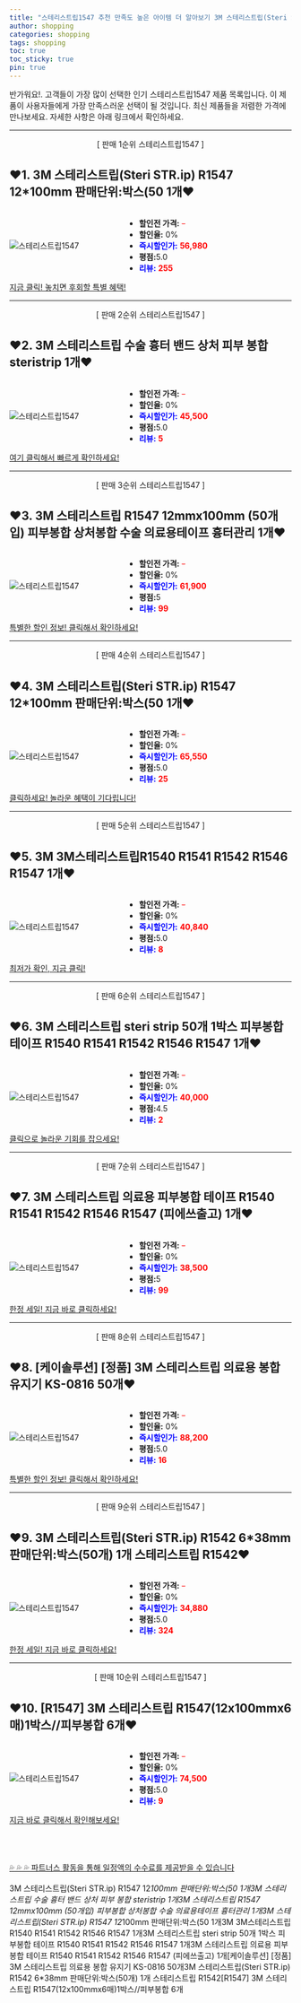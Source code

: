 ```yaml
---
title: "스테리스트립1547 추천 만족도 높은 아이템 더 알아보기 3M 스테리스트립(Steri STR.ip) R1547 12*100mm"
author: shopping
categories: shopping
tags: shopping
toc: true
toc_sticky: true
pin: true
---
```

반가워요!. 고객들이 가장 많이 선택한 인기 스테리스트립1547 제품 목록입니다. 이 제품이 사용자들에게 가장 만족스러운 선택이 될 것입니다. 최신 제품들을 저렴한 가격에 만나보세요. 자세한 사항은 아래 링크에서 확인하세요.

---
<p class="toplist" style="margin: 0 auto; display: block; width: fit-content;">[ 판매 1순위 스테리스트립1547 ]</p>

<h2><strong>❤️1. 3M 스테리스트립(Steri STR.ip) R1547 12*100mm 판매단위:박스(50 1개❤️</strong></h2>

<div style="display: flex; align-items: center;">
    <div style="flex: 0.4;">
        <img src="https://thumbnail8.coupangcdn.com/thumbnails/remote/230x230ex/image/vendor_inventory/2fbf/31007ae0ba0fd864fa9ee535bde79c7bc845d47b71c0d3130caced0ae904.jpg" alt="스테리스트립1547" style="max-width: 100%;">
    </div>
    <div style="flex: 0.6; margin-left: 10px;">
        <ul>
            <li><strong>할인전 가격:</strong> <del style="color: red;">-</del></li>
            <li><strong>할인율:</strong> 0%</li>
            <li><span style='color:blue'><strong>즉시할인가:</strong></span> <span style='color:red'><strong>56,980</strong></span></li>
            <li><strong>평점:</strong>5.0</li>
            <li><span style='color:blue'><strong>리뷰:</strong></span> <span style='color:red'><strong>255</strong></span></li>
        </ul>
    </div>
</div>
<div class="center">
    <a href="https://selin100587001.github.io?lptag=AF9450613&subid=githubio&pageKey=4503365813&traceid=V0-153&itemId=5409149280&vendorItemId=82615059623" class="myButton">
        지금 클릭! 놓치면 후회할 특별 혜택!
    </a>
</div>


---
<p class="toplist" style="margin: 0 auto; display: block; width: fit-content;">[ 판매 2순위 스테리스트립1547 ]</p>

<h2><strong>❤️2. 3M 스테리스트립 수술 흉터 밴드 상처 피부 봉합 steristrip 1개❤️</strong></h2>

<div style="display: flex; align-items: center;">
    <div style="flex: 0.4;">
        <img src="https://thumbnail8.coupangcdn.com/thumbnails/remote/230x230ex/image/vendor_inventory/89ea/3551e0c735589e60101f97bfd678648dc5ef5d382b469f2c50ca56e4c0fb.png" alt="스테리스트립1547" style="max-width: 100%;">
    </div>
    <div style="flex: 0.6; margin-left: 10px;">
        <ul>
            <li><strong>할인전 가격:</strong> <del style="color: red;">-</del></li>
            <li><strong>할인율:</strong> 0%</li>
            <li><span style='color:blue'><strong>즉시할인가:</strong></span> <span style='color:red'><strong>45,500</strong></span></li>
            <li><strong>평점:</strong>5.0</li>
            <li><span style='color:blue'><strong>리뷰:</strong></span> <span style='color:red'><strong>5</strong></span></li>
        </ul>
    </div>
</div>
<div class="center">
    <a href="https://selin100587001.github.io?lptag=AF9450613&subid=githubio&pageKey=7842728318&traceid=V0-153&itemId=21354327860&vendorItemId=88459683381" class="myButton">
        여기 클릭해서 빠르게 확인하세요!
    </a>
</div>


---
<p class="toplist" style="margin: 0 auto; display: block; width: fit-content;">[ 판매 3순위 스테리스트립1547 ]</p>

<h2><strong>❤️3. 3M 스테리스트립 R1547 12mmx100mm (50개입) 피부봉합 상처봉합 수술 의료용테이프 흉터관리 1개❤️</strong></h2>

<div style="display: flex; align-items: center;">
    <div style="flex: 0.4;">
        <img src="https://thumbnail9.coupangcdn.com/thumbnails/remote/230x230ex/image/vendor_inventory/3601/3d83dc2669b6580a25948c03c7e1d89e04740618ec3c16774c2c2da2d556.jpg" alt="스테리스트립1547" style="max-width: 100%;">
    </div>
    <div style="flex: 0.6; margin-left: 10px;">
        <ul>
            <li><strong>할인전 가격:</strong> <del style="color: red;">-</del></li>
            <li><strong>할인율:</strong> 0%</li>
            <li><span style='color:blue'><strong>즉시할인가:</strong></span> <span style='color:red'><strong>61,900</strong></span></li>
            <li><strong>평점:</strong>5</li>
            <li><span style='color:blue'><strong>리뷰:</strong></span> <span style='color:red'><strong>99</strong></span></li>
        </ul>
    </div>
</div>
<div class="center">
    <a href="https://selin100587001.github.io?lptag=AF9450613&subid=githubio&pageKey=7912567806&traceid=V0-153&itemId=21716364283&vendorItemId=88765651263" class="myButton">
        특별한 할인 정보! 클릭해서 확인하세요!
    </a>
</div>


---
<p class="toplist" style="margin: 0 auto; display: block; width: fit-content;">[ 판매 4순위 스테리스트립1547 ]</p>

<h2><strong>❤️4. 3M 스테리스트립(Steri STR.ip) R1547 12*100mm 판매단위:박스(50 1개❤️</strong></h2>

<div style="display: flex; align-items: center;">
    <div style="flex: 0.4;">
        <img src="https://thumbnail6.coupangcdn.com/thumbnails/remote/230x230ex/image/vendor_inventory/6ffe/549da20c3825ee7d485dcd085b94480453dce0a6bb34b3373f9e61617c2f.jpg" alt="스테리스트립1547" style="max-width: 100%;">
    </div>
    <div style="flex: 0.6; margin-left: 10px;">
        <ul>
            <li><strong>할인전 가격:</strong> <del style="color: red;">-</del></li>
            <li><strong>할인율:</strong> 0%</li>
            <li><span style='color:blue'><strong>즉시할인가:</strong></span> <span style='color:red'><strong>65,550</strong></span></li>
            <li><strong>평점:</strong>5.0</li>
            <li><span style='color:blue'><strong>리뷰:</strong></span> <span style='color:red'><strong>25</strong></span></li>
        </ul>
    </div>
</div>
<div class="center">
    <a href="https://selin100587001.github.io?lptag=AF9450613&subid=githubio&pageKey=6673394291&traceid=V0-153&itemId=15362234091&vendorItemId=88580876630" class="myButton">
        클릭하세요! 놀라운 혜택이 기다립니다!
    </a>
</div>


---
<p class="toplist" style="margin: 0 auto; display: block; width: fit-content;">[ 판매 5순위 스테리스트립1547 ]</p>

<h2><strong>❤️5. 3M 3M스테리스트립R1540 R1541 R1542 R1546 R1547 1개❤️</strong></h2>

<div style="display: flex; align-items: center;">
    <div style="flex: 0.4;">
        <img src="https://thumbnail10.coupangcdn.com/thumbnails/remote/230x230ex/image/vendor_inventory/images/2017/05/16/17/5/b149d476-45bc-423b-8b4f-edc9323988c9.jpg" alt="스테리스트립1547" style="max-width: 100%;">
    </div>
    <div style="flex: 0.6; margin-left: 10px;">
        <ul>
            <li><strong>할인전 가격:</strong> <del style="color: red;">-</del></li>
            <li><strong>할인율:</strong> 0%</li>
            <li><span style='color:blue'><strong>즉시할인가:</strong></span> <span style='color:red'><strong>40,840</strong></span></li>
            <li><strong>평점:</strong>5.0</li>
            <li><span style='color:blue'><strong>리뷰:</strong></span> <span style='color:red'><strong>8</strong></span></li>
        </ul>
    </div>
</div>
<div class="center">
    <a href="https://selin100587001.github.io?lptag=AF9450613&subid=githubio&pageKey=173618677&traceid=V0-153&itemId=495892195&vendorItemId=71941060044" class="myButton">
        최저가 확인, 지금 클릭!
    </a>
</div>


---
<p class="toplist" style="margin: 0 auto; display: block; width: fit-content;">[ 판매 6순위 스테리스트립1547 ]</p>

<h2><strong>❤️6. 3M 스테리스트립 steri strip 50개 1박스 피부봉합 테이프 R1540 R1541 R1542 R1546 R1547 1개❤️</strong></h2>

<div style="display: flex; align-items: center;">
    <div style="flex: 0.4;">
        <img src="https://thumbnail7.coupangcdn.com/thumbnails/remote/230x230ex/image/vendor_inventory/b49f/7d5c6e7bf90781d4aa1a335ae017db47fda82dd5c29442b007816308ea6a.jpg" alt="스테리스트립1547" style="max-width: 100%;">
    </div>
    <div style="flex: 0.6; margin-left: 10px;">
        <ul>
            <li><strong>할인전 가격:</strong> <del style="color: red;">-</del></li>
            <li><strong>할인율:</strong> 0%</li>
            <li><span style='color:blue'><strong>즉시할인가:</strong></span> <span style='color:red'><strong>40,000</strong></span></li>
            <li><strong>평점:</strong>4.5</li>
            <li><span style='color:blue'><strong>리뷰:</strong></span> <span style='color:red'><strong>2</strong></span></li>
        </ul>
    </div>
</div>
<div class="center">
    <a href="https://selin100587001.github.io?lptag=AF9450613&subid=githubio&pageKey=7978603731&traceid=V0-153&itemId=22215036826&vendorItemId=89261030120" class="myButton">
        클릭으로 놀라운 기회를 잡으세요!
    </a>
</div>


---
<p class="toplist" style="margin: 0 auto; display: block; width: fit-content;">[ 판매 7순위 스테리스트립1547 ]</p>

<h2><strong>❤️7. 3M 스테리스트립 의료용 피부봉합 테이프 R1540 R1541 R1542 R1546 R1547 (피에쓰출고) 1개❤️</strong></h2>

<div style="display: flex; align-items: center;">
    <div style="flex: 0.4;">
        <img src="https://thumbnail8.coupangcdn.com/thumbnails/remote/230x230ex/image/vendor_inventory/0efc/b2dd0169f7d530b46625727f7c4c8d23c4c00b6b5259bebc56106c197f4e.jpg" alt="스테리스트립1547" style="max-width: 100%;">
    </div>
    <div style="flex: 0.6; margin-left: 10px;">
        <ul>
            <li><strong>할인전 가격:</strong> <del style="color: red;">-</del></li>
            <li><strong>할인율:</strong> 0%</li>
            <li><span style='color:blue'><strong>즉시할인가:</strong></span> <span style='color:red'><strong>38,500</strong></span></li>
            <li><strong>평점:</strong>5</li>
            <li><span style='color:blue'><strong>리뷰:</strong></span> <span style='color:red'><strong>99</strong></span></li>
        </ul>
    </div>
</div>
<div class="center">
    <a href="https://selin100587001.github.io?lptag=AF9450613&subid=githubio&pageKey=7290817522&traceid=V0-153&itemId=18634082943&vendorItemId=85220325508" class="myButton">
        한정 세일! 지금 바로 클릭하세요!
    </a>
</div>


---
<p class="toplist" style="margin: 0 auto; display: block; width: fit-content;">[ 판매 8순위 스테리스트립1547 ]</p>

<h2><strong>❤️8. [케이솔루션] [정품] 3M 스테리스트립 의료용 봉합 유지기 KS-0816 50개❤️</strong></h2>

<div style="display: flex; align-items: center;">
    <div style="flex: 0.4;">
        <img src="https://thumbnail8.coupangcdn.com/thumbnails/remote/230x230ex/image/vendor_inventory/db90/54b05cda242d35e0b49fd1df2f1f9d8b75876a777c44550c84799dbde015.jpg" alt="스테리스트립1547" style="max-width: 100%;">
    </div>
    <div style="flex: 0.6; margin-left: 10px;">
        <ul>
            <li><strong>할인전 가격:</strong> <del style="color: red;">-</del></li>
            <li><strong>할인율:</strong> 0%</li>
            <li><span style='color:blue'><strong>즉시할인가:</strong></span> <span style='color:red'><strong>88,200</strong></span></li>
            <li><strong>평점:</strong>5.0</li>
            <li><span style='color:blue'><strong>리뷰:</strong></span> <span style='color:red'><strong>16</strong></span></li>
        </ul>
    </div>
</div>
<div class="center">
    <a href="https://selin100587001.github.io?lptag=AF9450613&subid=githubio&pageKey=6096003870&traceid=V0-153&itemId=11392383993&vendorItemId=86506425089" class="myButton">
        특별한 할인 정보! 클릭해서 확인하세요!
    </a>
</div>


---
<p class="toplist" style="margin: 0 auto; display: block; width: fit-content;">[ 판매 9순위 스테리스트립1547 ]</p>

<h2><strong>❤️9. 3M 스테리스트립(Steri STR.ip) R1542 6*38mm 판매단위:박스(50개) 1개 스테리스트립 R1542❤️</strong></h2>

<div style="display: flex; align-items: center;">
    <div style="flex: 0.4;">
        <img src="https://thumbnail8.coupangcdn.com/thumbnails/remote/230x230ex/image/vendor_inventory/images/2016/12/28/10/9/bff9f1d4-5da0-418c-b703-5ee287be1885.jpg" alt="스테리스트립1547" style="max-width: 100%;">
    </div>
    <div style="flex: 0.6; margin-left: 10px;">
        <ul>
            <li><strong>할인전 가격:</strong> <del style="color: red;">-</del></li>
            <li><strong>할인율:</strong> 0%</li>
            <li><span style='color:blue'><strong>즉시할인가:</strong></span> <span style='color:red'><strong>34,880</strong></span></li>
            <li><strong>평점:</strong>5.0</li>
            <li><span style='color:blue'><strong>리뷰:</strong></span> <span style='color:red'><strong>324</strong></span></li>
        </ul>
    </div>
</div>
<div class="center">
    <a href="https://selin100587001.github.io?lptag=AF9450613&subid=githubio&pageKey=17939116&traceid=V0-153&itemId=72031608&vendorItemId=5551772096" class="myButton">
        한정 세일! 지금 바로 클릭하세요!
    </a>
</div>


---
<p class="toplist" style="margin: 0 auto; display: block; width: fit-content;">[ 판매 10순위 스테리스트립1547 ]</p>

<h2><strong>❤️10. [R1547] 3M 스테리스트립 R1547(12x100mmx6매)1박스//피부봉합 6개❤️</strong></h2>

<div style="display: flex; align-items: center;">
    <div style="flex: 0.4;">
        <img src="https://thumbnail9.coupangcdn.com/thumbnails/remote/230x230ex/image/vendor_inventory/451b/a1e89bd90374c2e8efc1687ec13e0cf5c4d1951f957c0e39ac6352964a77.jpg" alt="스테리스트립1547" style="max-width: 100%;">
    </div>
    <div style="flex: 0.6; margin-left: 10px;">
        <ul>
            <li><strong>할인전 가격:</strong> <del style="color: red;">-</del></li>
            <li><strong>할인율:</strong> 0%</li>
            <li><span style='color:blue'><strong>즉시할인가:</strong></span> <span style='color:red'><strong>74,500</strong></span></li>
            <li><strong>평점:</strong>5.0</li>
            <li><span style='color:blue'><strong>리뷰:</strong></span> <span style='color:red'><strong>9</strong></span></li>
        </ul>
    </div>
</div>
<div class="center">
    <a href="https://selin100587001.github.io?lptag=AF9450613&subid=githubio&pageKey=1663463685&traceid=V0-153&itemId=2834255536&vendorItemId=81475455393" class="myButton">
        지금 바로 클릭해서 확인해보세요!
    </a>
</div>

<br><br><br>[💦 💦 💦 파트너스 활동을 통해 일정액의 수수료를 제공받을 수 있습니다](https://link.coupang.com/a/bcpT2c)<br><br>3M 스테리스트립(Steri STR.ip) R1547 12*100mm 판매단위:박스(50 1개3M 스테리스트립 수술 흉터 밴드 상처 피부 봉합 steristrip 1개3M 스테리스트립 R1547 12mmx100mm (50개입) 피부봉합 상처봉합 수술 의료용테이프 흉터관리 1개3M 스테리스트립(Steri STR.ip) R1547 12*100mm 판매단위:박스(50 1개3M 3M스테리스트립R1540 R1541 R1542 R1546 R1547 1개3M 스테리스트립 steri strip 50개 1박스 피부봉합 테이프 R1540 R1541 R1542 R1546 R1547 1개3M 스테리스트립 의료용 피부봉합 테이프 R1540 R1541 R1542 R1546 R1547 (피에쓰출고) 1개[케이솔루션] [정품] 3M 스테리스트립 의료용 봉합 유지기 KS-0816 50개3M 스테리스트립(Steri STR.ip) R1542 6*38mm 판매단위:박스(50개) 1개 스테리스트립 R1542[R1547] 3M 스테리스트립 R1547(12x100mmx6매)1박스//피부봉합 6개
